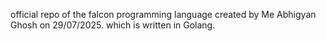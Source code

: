 official repo of the falcon programming language created by Me Abhigyan Ghosh on 29/07/2025. which is written in Golang.
